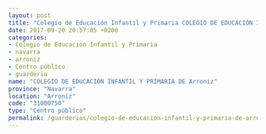 ```yaml
---
layout: post
title: "Colegio de Educación Infantil y Primaria COLEGIO DE EDUCACIÓN INFANTIL Y PRIMARIA DE Arroniz"
date: 2017-09-20 20:57:05 +0200
categories:
- Colegio de Educación Infantil y Primaria
- navarra
- arroniz
- Centro público
- guarderia
name: "COLEGIO DE EDUCACIÓN INFANTIL Y PRIMARIA DE Arroniz"
province: "Navarra"
location: "Arroniz"
code: "31000750"
type: "Centro público"
permalink: /guarderias/colegio-de-educacion-infantil-y-primaria-de-arroniz.html
---
```

